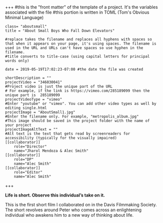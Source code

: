 +++
    #this is the "front matter" of the template of a project. It's the variables associated with the file
    #this portion is written in TOML (Tom's Obvious Minimal Language)
    
    class= "aboutsmall"
    title = "About Small Boys Who Fall Down Elevators"
   
    #replace takes the filename and replaces all hyphens with spaces so that when it appears on your page, it's using spaces. The filename is used in the URL and URLs can't have spaces so use hyphen in the filename.
    #title converts to title-case (using capital letters for principal words only)
    
    date = 2019-05-19T17:02:23-07:00 #the date the file was created
    
    shortDescription = ""
    projectVideo = "346030041"
    #Project video is just the unique part of the URL  
    # For example, if the link is https://vimeo.com/285189099 then the unique part is  285189099
    projectVideoType = "vimeo"
    #Enter "youtube" or "vimeo". You can add other video types as well by editing single.html 
    projectImage = "AboutSmall1.jpg"
    #Enter the filename only. For example, "metropolis_album.jpg" 
    #This image should be saved in the project folder with the name of your project 
    projectImageAltText = ""
    #Alt text is the text that gets read by screenreaders for accessibility (typically for the visually impaired)
    [[collaborator]]
        role="Director"
        name="Jharol Mendoza & Alec Smith"
    [[collaborator]]
        role="DP"
        name="Alec Smith"
    [[collaborator]]
        role="Editor"
        name="Alec Smith"

    

+++

**Life is short. Observe this individual’s take on it.**

This is the first short film I collaborated on in the Davis Filmmaking Society. The short revolves around Peter who comes across an enlightening individual who awakens him to a new way of thinking about life.

